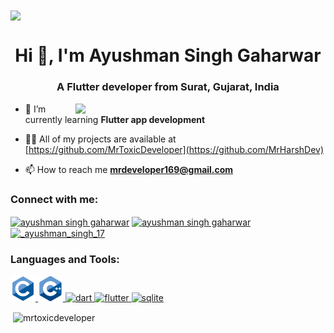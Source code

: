 <img align="center" width="900" src="https://github.com/MrToxicDeveloper/MrToxicDeveloper/assets/119030630/fd0b651c-877d-4cc0-ab0f-87854cbacf7b">

<h1 align="center">Hi 👋, I'm Ayushman Singh Gaharwar</h1>
<h3 align="center">A Flutter developer from Surat, Gujarat, India</h3>

<img align="right" width="400" src="https://github.com/MrToxicDeveloper/MrToxicDeveloper/assets/119030630/dec2f018-085c-4b83-a185-2852c7e251f2">



- 🌱 I’m currently learning **Flutter app development**

- 👨‍💻 All of my projects are available at [https://github.com/MrToxicDeveloper](https://github.com/MrHarshDev)

- 📫 How to reach me **mrdeveloper169@gmail.com**

<h3 align="left">Connect with me:</h3>
<p align="left">
<a href="https://linkedin.com/in/ayushman singh gaharwar" target="blank"><img align="center" src="https://raw.githubusercontent.com/rahuldkjain/github-profile-readme-generator/master/src/images/icons/Social/linked-in-alt.svg" alt="ayushman singh gaharwar" height="30" width="40" /></a>
<a href="https://fb.com/ayushman singh gaharwar" target="blank"><img align="center" src="https://raw.githubusercontent.com/rahuldkjain/github-profile-readme-generator/master/src/images/icons/Social/facebook.svg" alt="ayushman singh gaharwar" height="30" width="40" /></a>
<a href="https://instagram.com/_ayushman_singh_17" target="blank"><img align="center" src="https://raw.githubusercontent.com/rahuldkjain/github-profile-readme-generator/master/src/images/icons/Social/instagram.svg" alt="_ayushman_singh_17" height="30" width="40" /></a>
</p>

<h3 align="left">Languages and Tools:</h3>
<p align="left"> <a href="https://www.cprogramming.com/" target="_blank" rel="noreferrer"> <img src="https://raw.githubusercontent.com/devicons/devicon/master/icons/c/c-original.svg" alt="c" width="40" height="40"/> </a> <a href="https://www.w3schools.com/cpp/" target="_blank" rel="noreferrer"> <img src="https://raw.githubusercontent.com/devicons/devicon/master/icons/cplusplus/cplusplus-original.svg" alt="cplusplus" width="40" height="40"/> </a> <a href="https://dart.dev" target="_blank" rel="noreferrer"> <img src="https://www.vectorlogo.zone/logos/dartlang/dartlang-icon.svg" alt="dart" width="40" height="40"/> </a> <a href="https://flutter.dev" target="_blank" rel="noreferrer"> <img src="https://www.vectorlogo.zone/logos/flutterio/flutterio-icon.svg" alt="flutter" width="40" height="40"/> </a> <a href="https://www.sqlite.org/" target="_blank" rel="noreferrer"> <img src="https://www.vectorlogo.zone/logos/sqlite/sqlite-icon.svg" alt="sqlite" width="40" height="40"/> </a> </p>

<p>&nbsp;<img align="center" src="https://github-readme-stats.vercel.app/api?username=mrtoxicdeveloper&show_icons=true&locale=en" alt="mrtoxicdeveloper" /></p>
